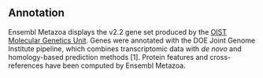 Annotation
----------

Ensembl Metazoa displays the v2.2 gene set produced by the [OIST
Molecular Genetics Unit](https://groups.oist.jp/molgenu/octopus-genome).
Genes were annotated with the DOE Joint Genome Institute pipeline, which
combines transcriptomic data with *de novo* and homology-based
prediction methods \[1\]. Protein features and cross-references have
been computed by Ensembl Metazoa.
